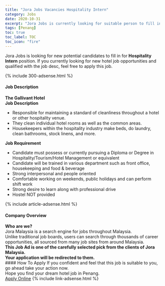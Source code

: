 ```yaml
---
title: "Jora Jobs Vacancies Hospitality Intern" 
category: Jobs 
date: 2020-10-31 
excerpt: "Jora Jobs is currently looking for suitable person to fill in the Hospitality Intern which positioned at Penang" 
tags: [Penang] 
toc: true 
toc_label: TOC 
toc_icon: "fire" 
--- 
```


<p>Jora Jobs is looking for new potential candidates to fill in for <b>Hospitality Intern</b> position. If you currently looking for new hotel job opportunities and qualified with the job desc, feel free to apply this job.
</p>{% include 300-adsense.html %} 
<div><div><h4>Job Description</h4></div><div><div><span><div><div><strong>The Gallivant Hotel</strong></div><div><strong>Job Description</strong></div><ul><li>Responsible for maintaining a standard of cleanliness throughout a hotel or other hospitality venue.</li><li>They clean individual hotel rooms as well as the common areas.</li><li>Housekeepers within the hospitality industry make beds, do laundry, clean bathrooms, stock linens, and more.</li></ul><div><strong>Job Requirement</strong></div><ul><li>Candidate must possess or currently pursuing a Diploma or Degree in Hospitality/Tourism/Hotel Management or equivalent</li><li>Candidate will be trained in various department such as front office, housekeeping and food &amp; beverage</li><li>Strong interpersonal and people oriented</li><li>Comfortable working on weekends, public holidays and can perform shift work</li><li>Strong desire to learn along with professional drive</li><li>Hostel NOT provided</li></ul></div></span></div></div></div> 
{% include article-adsense.html %} 
<div><div><h4>Company Overview</h4></div><div><div><span><div><div>
<strong>Who are we?</strong></div>
<div>
	Jora Malaysia is a search engine for jobs throughout Malaysia.<br>
	Unlike traditional job boards, users can search through thousands of career opportunities, all sourced from many job sites from around Malaysia.&#160;</div>
<div>
<div>
<strong>This Job Ad is one of the carefully selected pick from the clients of Jora Malaysia.</strong></div>
<div>
<strong>Your application will be redirected to them.</strong></div>
</div></div></span></div></div></div> 
#### How To Apply 
If you confident and feel that this job is suitable to you, go ahead take your action now. <br/> 
Hope you find your dream hotel job in Penang. <br/> 
<a href="https://www.jobstreet.com.my/en/job/hospitality-intern-4414856?jobId=jobstreet-my-job-4414856&sectionRank=2&token=0~6c2f76a9-580b-4a88-8a7b-fb478d44c2aa&fr=SRP%20View%20In%20New%20Ta" class="btn btn--info" target="_blank" rel="nofollow noopenner">Apply Online</a> 
{% include link-adsense.html %} 